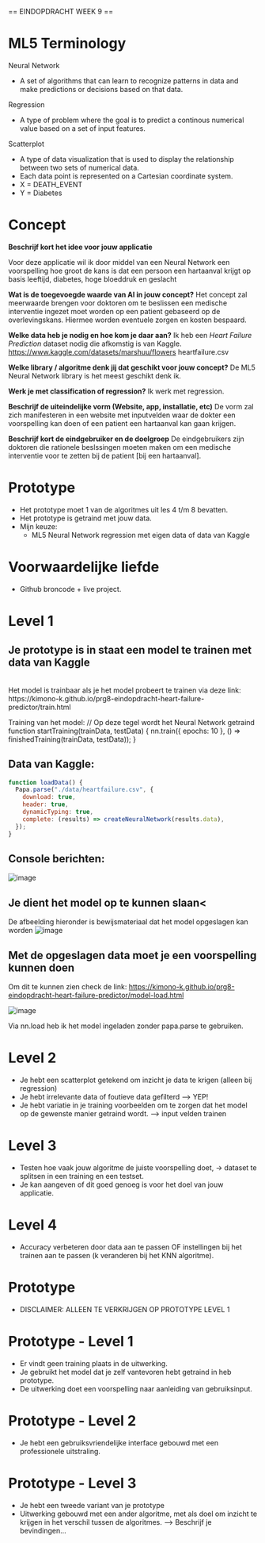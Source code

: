== EINDOPDRACHT WEEK 9 ==

# ML5 Terminology

Neural Network

- A set of algorithms that can learn to recognize patterns in data
  and make predictions or decisions based on that data.

Regression

- A type of problem where the goal is to predict a continous numerical value based on a set of input features.

Scatterplot

- A type of data visualization that is used to display the relationship
  between two sets of numerical data.
- Each data point is represented on a Cartesian coordinate system.
- X = DEATH_EVENT
- Y = Diabetes

# Concept

<b>Beschrijf kort het idee voor jouw applicatie</b>

Voor deze applicatie wil ik door middel van een Neural Network een voorspelling hoe groot de kans is dat een persoon een hartaanval krijgt op basis leeftijd, diabetes, hoge bloeddruk en geslacht

<b>Wat is de toegevoegde waarde van AI in jouw concept?</b>
Het concept zal meerwaarde brengen voor doktoren om te beslissen een medische interventie ingezet moet worden op een patient gebaseerd op de overlevingskans. Hiermee worden eventuele zorgen en kosten bespaard.


<b>Welke data heb je nodig en hoe kom je daar aan?</b>
Ik heb een <i>Heart Failure Prediction</i> dataset nodig die afkomstig is van Kaggle.
https://www.kaggle.com/datasets/marshuu/flowers
heartfailure.csv

<b>Welke library / algoritme denk jij dat geschikt voor jouw concept?</b>
De ML5 Neural Network library is het meest geschikt denk ik.

<b>Werk je met classification of regression?</b>
Ik werk met regression.

<b>Beschrijf de uiteindelijke vorm (Website, app, installatie, etc)</b>
De vorm zal zich manifesteren in een website met inputvelden waar de dokter een voorspelling kan doen of een patient een hartaanval kan gaan krijgen.

<b>Beschrijf kort de eindgebruiker en de doelgroep</b>
De eindgebruikers zijn doktoren die rationele beslssingen moeten maken om een medische interventie voor te zetten bij de patient [bij een hartaanval].

# Prototype

- Het prototype moet 1 van de algoritmes uit les 4 t/m 8 bevatten.
- Het prototype is getraind met jouw data.
- Mijn keuze:
  - ML5 Neural Network regression met eigen data of data van Kaggle

# Voorwaardelijke liefde

- Github broncode + live project.

# Level 1
## Je prototype is in staat een model te trainen met data van Kaggle
<br />
Het model is trainbaar als je het model probeert te trainen via deze link:
https://kimono-k.github.io/prg8-eindopdracht-heart-failure-predictor/train.html

Training van het model:
// Op deze tegel wordt het Neural Network getraind
function startTraining(trainData, testData) {
  nn.train({ epochs: 10 }, () => finishedTraining(trainData, testData));
}

## Data van Kaggle:

```js
function loadData() {
  Papa.parse("./data/heartfailure.csv", {
    download: true,
    header: true,
    dynamicTyping: true,
    complete: (results) => createNeuralNetwork(results.data),
  });
}
```

## Console berichten:
![image](https://user-images.githubusercontent.com/34915099/230963879-894b8ef0-b30d-4ee7-9cfb-c26fd90c0b4c.png)

## Je dient het model op te kunnen slaan<
De afbeelding hieronder is bewijsmateriaal dat het model opgeslagen kan worden
![image](https://user-images.githubusercontent.com/34915099/230964537-f1dc4c8d-f340-4220-8339-7ad74ed1dd7e.png)

## Met de opgeslagen data moet je een voorspelling kunnen doen
Om dit te kunnen zien check de link: https://kimono-k.github.io/prg8-eindopdracht-heart-failure-predictor/model-load.html

![image](https://user-images.githubusercontent.com/34915099/230965576-c38aad8d-e2f2-49d5-b79d-42c20da8951b.png)


Via nn.load heb ik het model ingeladen zonder papa.parse te gebruiken.

# Level 2

- Je hebt een scatterplot getekend om inzicht je data te krigen (alleen bij regression)
- Je hebt irrelevante data of foutieve data gefilterd --> YEP!
- Je hebt variatie in je training voorbeelden om te zorgen dat het model op de gewenste manier getraind wordt. --> input velden trainen

# Level 3

- Testen hoe vaak jouw algoritme de juiste voorspelling doet, -> dataset te splitsen in een training en een testset.
- Je kan aangeven of dit goed genoeg is voor het doel van jouw applicatie.

# Level 4

- Accuracy verbeteren door data aan te passen OF instellingen bij het trainen aan te passen (k veranderen bij het KNN algoritme).

# Prototype

- DISCLAIMER: ALLEEN TE VERKRIJGEN OP PROTOTYPE LEVEL 1

# Prototype - Level 1

- Er vindt geen training plaats in de uitwerking.
- Je gebruikt het model dat je zelf vantevoren hebt getraind in heb prototype.
- De uitwerking doet een voorspelling naar aanleiding van gebruiksinput.

# Prototype - Level 2

- Je hebt een gebruiksvriendelijke interface gebouwd met een professionele uitstraling.

# Prototype - Level 3

- Je hebt een tweede variant van je prototype
- Uitwerking gebouwd met een ander algoritme, met als doel om inzicht te krijgen in het verschil tussen de algoritmes. --> Beschrijf je bevindingen...
